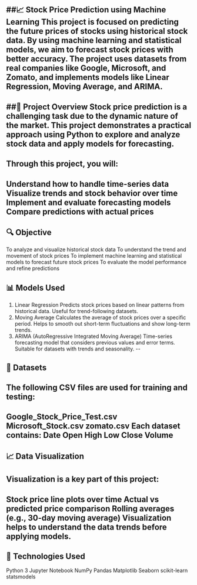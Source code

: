##📈 Stock Price Prediction using Machine Learning
This project is focused on predicting the future prices of stocks using historical stock data. By using machine learning and statistical models, we aim to forecast stock prices with better accuracy. The project uses datasets from real companies like Google, Microsoft, and Zomato, and implements models like Linear Regression, Moving Average, and ARIMA.
---
##🧠 Project Overview
Stock price prediction is a challenging task due to the dynamic nature of the market. This project demonstrates a practical approach using Python to explore and analyze stock data and apply models for forecasting.
---
Through this project, you will:
--
Understand how to handle time-series data
Visualize trends and stock behavior over time
Implement and evaluate forecasting models
Compare predictions with actual prices
--
## 🔍 Objective
To analyze and visualize historical stock data
To understand the trend and movement of stock prices
To implement machine learning and statistical models to forecast future stock prices
To evaluate the model performance and refine predictions
## 📊 Models Used
1. Linear Regression
Predicts stock prices based on linear patterns from historical data.
Useful for trend-following datasets.
2. Moving Average
Calculates the average of stock prices over a specific period.
Helps to smooth out short-term fluctuations and show long-term trends.
3. ARIMA (AutoRegressive Integrated Moving Average)
Time-series forecasting model that considers previous values and error terms.
Suitable for datasets with trends and seasonality.
--
## 📁 Datasets
The following CSV files are used for training and testing:
-
Google_Stock_Price_Test.csv
Microsoft_Stock.csv
zomato.csv
Each dataset contains:
Date
Open
High
Low
Close
Volume
---
## 📈 Data Visualization
Visualization is a key part of this project:
--
Stock price line plots over time
Actual vs predicted price comparison
Rolling averages (e.g., 30-day moving average)
Visualization helps to understand the data trends before applying models.
---
## 🧰 Technologies Used
Python 3
Jupyter Notebook
NumPy
Pandas
Matplotlib
Seaborn
scikit-learn
statsmodels
